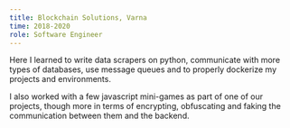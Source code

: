 ```yaml
---
title: Blockchain Solutions, Varna
time: 2018-2020
role: Software Engineer
---
```

Here I learned to write data scrapers on python, communicate with more types of databases, use message queues and to properly dockerize my projects and environments.

I also worked with a few javascript mini-games as part of one of our projects, though more in terms of encrypting, obfuscating and faking the communication between them and the backend.
